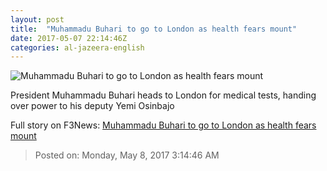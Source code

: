 ```yaml
---
layout: post
title:  "Muhammadu Buhari to go to London as health fears mount"
date: 2017-05-07 22:14:46Z
categories: al-jazeera-english
---
```


![Muhammadu Buhari to go to London as health fears mount](http://www.aljazeera.com/mritems/Images/2017/4/20/08aad0cd3f0c4f24ae5fc39d725f7be4_18.jpg)

President Muhammadu Buhari heads to London for medical tests, handing over power to his deputy Yemi Osinbajo


Full story on F3News: [Muhammadu Buhari to go to London as health fears mount](http://www.f3nws.com/n/KNvtQF)

> Posted on: Monday, May 8, 2017 3:14:46 AM

